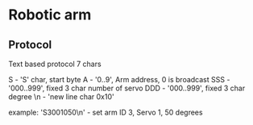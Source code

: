 # Robotic arm

## Protocol
Text based protocol 7 chars

 S   - 'S' char, start byte
 A   - '0..9', Arm address, 0 is broadcast
 SSS - '000..999', fixed 3 char number of servo
 DDD - '000..999', fixed 3 char degree
 \n  - 'new line char 0x10'

 example:
 'S3001050\n' - set arm ID 3, Servo 1, 50 degrees
 